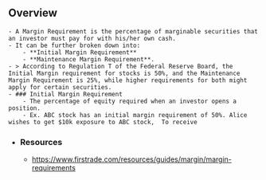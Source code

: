 ## Overview
	- A Margin Requirement is the percentage of marginable securities that an investor must pay for with his/her own cash.
	- It can be further broken down into:
		- **Initial Margin Requirement**
		- **Maintenance Margin Requirement**.
	- > According to Regulation T of the Federal Reserve Board, the Initial Margin requirement for stocks is 50%, and the Maintenance Margin Requirement is 25%, while higher requirements for both might apply for certain securities.
	- ### Initial Margin Requirement
		- The percentage of equity required when an investor opens a position.
		- Ex. ABC stock has an initial margin requirement of 50%. Alice wishes to get $10k exposure to ABC stock,  To receive
- ### Resources
	- https://www.firstrade.com/resources/guides/margin/margin-requirements